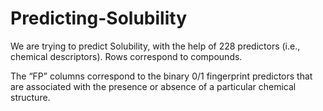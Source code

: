 # Predicting-Solubility
We are trying to predict Solubility, with the help of 228 predictors (i.e., chemical descriptors).
Rows correspond to compounds.

The “FP” columns correspond to the binary 0/1 fingerprint predictors that are associated with the presence or absence of a particular chemical structure.
